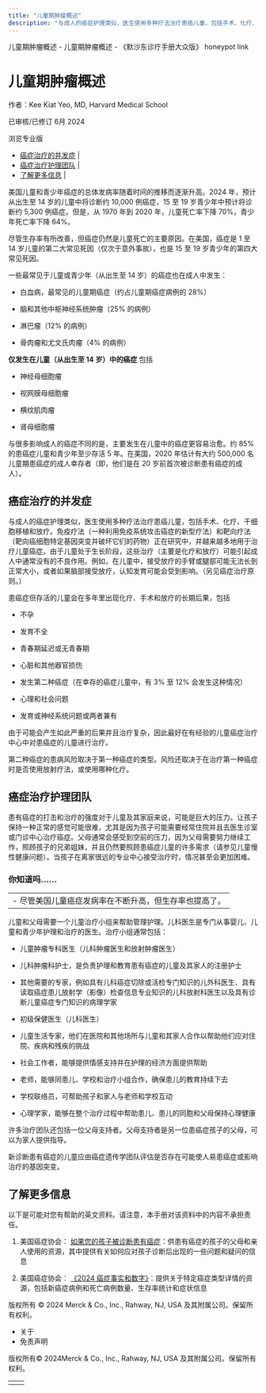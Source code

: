 ```yaml
---
title: "儿童期肿瘤概述"
description: "与成人的癌症护理类似，医生使用多种疗法治疗患癌儿童，包括手术、化疗、干细胞移植和放疗。免疫疗法（一种利用免疫系统攻击癌症的新型疗法）和靶向疗法（靶向癌细胞特定基因突变并破坏它们的药物）正在研究中，并越来越多地用于治疗儿童癌症。由于儿童处于生长阶段，这些治疗（主要是化疗和放疗）可能引起成人中通常没有的不良作用。例如，在儿童中，接受放疗的手臂或腿部可能无法长到正常大小，或者如果脑部接受放疗，认知发育可能会受到影响。（另见癌症治疗原则。）"
---
```


﻿儿童期肿瘤概述 \- 儿童期肿瘤概述 \- 《默沙东诊疗手册大众版》 honeypot link

# 儿童期肿瘤概述

作者：Kee Kiat Yeo, MD, Harvard Medical School

已审核/已修订 6月 2024

浏览专业版

- [癌症治疗的并发症](#癌症治疗的并发症_v91565241_zh) \|
- [癌症治疗护理团队](#癌症治疗护理团队_v91565269_zh) \|
- [了解更多信息](#了解更多信息_v54152453_zh) \|

美国儿童和青少年癌症的总体发病率随着时间的推移而逐渐升高。2024 年，预计从出生至 14 岁的儿童中将诊断约 10,000 例癌症，15 至 19 岁青少年中预计将诊断约 5,300 例癌症。但是，从 1970 年到 2020 年，儿童死亡率下降 70%，青少年死亡率下降 64%。

尽管生存率有所改善，但癌症仍然是儿童死亡的主要原因。在美国，癌症是 1 至 14 岁儿童的第二大常见死因（仅次于意外事故），也是 15 至 19 岁青少年的第四大常见死因。

一些最常见于儿童或青少年（从出生至 14 岁）的癌症也在成人中发生：

- 白血病，最常见的儿童期癌症（约占儿童期癌症病例的 28%）

- 脑和其他中枢神经系统肿瘤（25% 的病例）

- 淋巴瘤（12% 的病例）

- 骨肉瘤和尤文氏肉瘤（4% 的病例）


**仅发生在儿童（从出生至 14 岁）中的癌症** 包括

- 神经母细胞瘤

- 视网膜母细胞瘤

- 横纹肌肉瘤

- 肾母细胞瘤


与很多影响成人的癌症不同的是，主要发生在儿童中的癌症更容易治愈。约 85% 的患癌症儿童和青少年至少存活 5 年。在美国，2020 年估计有大约 500,000 名儿童期患癌症的成人幸存者（即，他们是在 20 岁前首次被诊断患有癌症的成人）。

## 癌症治疗的并发症

与成人的癌症护理类似，医生使用多种疗法治疗患癌儿童，包括手术、化疗、干细胞移植和放疗。免疫疗法（一种利用免疫系统攻击癌症的新型疗法）和靶向疗法（靶向癌细胞特定基因突变并破坏它们的药物）正在研究中，并越来越多地用于治疗儿童癌症。由于儿童处于生长阶段，这些治疗（主要是化疗和放疗）可能引起成人中通常没有的不良作用。例如，在儿童中，接受放疗的手臂或腿部可能无法长到正常大小，或者如果脑部接受放疗，认知发育可能会受到影响。（另见癌症治疗原则。）

患癌症但存活的儿童会在多年里出现化疗、手术和放疗的长期后果，包括

- 不孕

- 发育不全

- 青春期延迟或无青春期

- 心脏和其他器官损伤

- 发生第二种癌症（在幸存的癌症儿童中，有 3% 至 12% 会发生这种情况）

- 心理和社会问题

- 发育或神经系统问题或两者兼有


由于可能会产生如此严重的后果并且治疗复杂，因此最好在有经验的儿童癌症治疗中心中对患癌症的儿童进行治疗。

第二种癌症的患病风险取决于第一种癌症的类型。风险还取决于在治疗第一种癌症时是否使用放射疗法，或使用哪种化疗。

## 癌症治疗护理团队

患有癌症的打击和治疗的强度对于儿童及其家庭来说，可能是巨大的压力。让孩子保持一种正常的感觉可能很难，尤其是因为孩子可能需要经常住院并且去医生诊室或门诊中心治疗癌症。父母通常会感受到空前的压力，因为父母需要努力继续工作，照顾孩子的兄弟姐妹，并且仍然要照顾患癌症儿童的许多需求（请参见儿童慢性健康问题）。当孩子在离家很远的专业中心接受治疗时，情况甚至会更加困难。

### 你知道吗……

|     |
| --- |
| - 尽管美国儿童癌症发病率在不断升高，但生存率也提高了。 |

儿童和父母需要一个儿童治疗小组来帮助管理护理。儿科医生是专门从事婴儿、儿童和青少年护理和治疗的医生。治疗小组通常包括：

- 儿童肿瘤专科医生（儿科肿瘤医生和放射肿瘤医生）

- 儿科肿瘤科护士，是负责护理和教育患有癌症的儿童及其家人的注册护士

- 其他需要的专家，例如具有儿科癌症切除或活检专门知识的儿外科医生、具有读取癌症患儿放射学（影像）检查信息专业知识的儿科放射科医生以及具有诊断儿童癌症专门知识的病理学家

- 初级保健医生（儿科医生）

- 儿童生活专家，他们在医院和其他场所与儿童和其家人合作以帮助他们应对住院、疾病和残疾的挑战

- 社会工作者，能够提供情感支持并在护理的经济方面提供帮助

- 老师，能够同患儿、学校和治疗小组合作，确保患儿的教育持续下去

- 学校联络员，可帮助孩子和家人与老师和学校互动

- 心理学家，能够在整个治疗过程中帮助患儿、患儿的同胞和父母保持心理健康


许多治疗团队还包括一位父母支持者。父母支持者是另一位患癌症孩子的父母，可以为家人提供指导。

新诊断患有癌症的儿童应由癌症遗传学团队评估是否存在可能使人易患癌症或影响治疗的基因突变。

## 了解更多信息

以下是可能对您有帮助的英文资料。请注意，本手册对该资料中的内容不承担责任。

1. 美国癌症协会： [如果您的孩子被诊断患有癌症](https://www.cancer.org/treatment/children-and-cancer/when-your-child-has-cancer/after-diagnosis.html)：供患有癌症的孩子的父母和亲人使用的资源，其中提供有关如何应对孩子诊断后出现的一些问题和疑问的信息

2. 美国癌症协会： [《2024 癌症事实和数字》](https://www.cancer.org/research/cancer-facts-statistics/all-cancer-facts-figures/2024-cancer-facts-figures.html)：提供关于特定癌症类型详情的资源，包括新癌症病例和死亡病例数量、生存率统计和症状信息




版权所有 © 2024
Merck & Co., Inc., Rahway, NJ, USA 及其附属公司。保留所有权利。

- 关于
- 免责声明

版权所有© 2024Merck & Co., Inc., Rahway, NJ, USA 及其附属公司。保留所有权利。

|     |     |
| --- | --- |
|  |  |